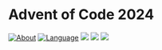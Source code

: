 # Advent of Code 2024

[![About](https://img.shields.io/badge/Advent%20of%20Code%20🎄-2024-brightgreen)](https://adventofcode.com/2024/about)
[![Language](https://img.shields.io/badge/Language-haskell-purple)](https://www.haskell.org/)
![](https://img.shields.io/badge/day%20📅-3-blue) 
![](https://img.shields.io/badge/stars%20⭐-6-yellow) 
![](https://img.shields.io/badge/days%20completed-3-red)
